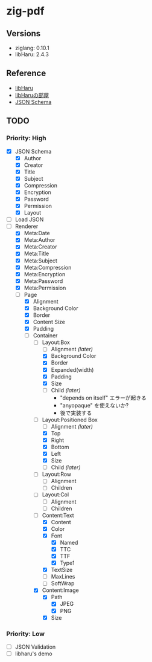 # zig-pdf

## Versions

* ziglang: 0.10.1
* libHaru: 2.4.3

## Reference

* [libHaru](http://libharu.org/)
* [libHaruの部屋](http://www.t-net.ne.jp/~cyfis/libharu/)  
* [JSON Schema](https://json-schema.org/understanding-json-schema/)

## TODO

### Priority: High

- [x] JSON Schema
  - [x] Author
  - [x] Creator
  - [x] Title
  - [x] Subject
  - [x] Compression
  - [x] Encryption
  - [x] Password
  - [x] Permission
  - [x] Layout
- [ ] Load JSON
- [ ] Renderer
  - [x] Meta:Date
  - [x] Meta:Author
  - [x] Meta:Creator
  - [x] Meta:Title
  - [x] Meta:Subject
  - [x] Meta:Compression
  - [x] Meta:Encryption
  - [x] Meta:Password
  - [x] Meta:Permission
  - [ ] Page
    - [x] Alignment
    - [x] Background Color
    - [x] Border
    - [x] Content Size
    - [x] Padding
    - [ ] Container
      - [ ] Layout:Box
        - [ ] Alignment *(later)*
        - [x] Background Color
        - [x] Border
        - [x] Expanded(width)
        - [x] Padding
        - [x] Size
        - [ ] Child *(later)*
          - "depends on itself" エラーが起きる
          - "anyopaque" を使えないか?
          - 後で実装する
      - [ ] Layout:Positioned Box
        - [ ] Alignment *(later)*
        - [x] Top
        - [x] Right
        - [x] Bottom
        - [x] Left
        - [x] Size
        - [ ] Child *(later)*
      - [ ] Layout:Row
        - [ ] Alignment
        - [ ] Children
      - [ ] Layout:Col
        - [ ] Alignment
        - [ ] Children
      - [ ] Content:Text
        - [x] Content
        - [x] Color
        - [x] Font
          - [x] Named
          - [x] TTC
          - [x] TTF
          - [x] Type1
        - [x] TextSize
        - [ ] MaxLines
        - [ ] SoftWrap
      - [x] Content:Image
        - [x] Path
          - [x] JPEG
          - [x] PNG
        - [x] Size

### Priority: Low

- [ ] JSON Validation
- [ ] libharu's demo
